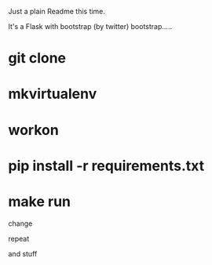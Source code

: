 Just a plain Readme this time.

It's a Flask with bootstrap (by twitter) bootstrap.....


# git clone
# mkvirtualenv <env>
# workon <env>
# pip install -r requirements.txt
# make run

change

repeat


and stuff



